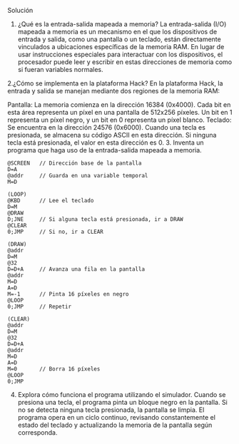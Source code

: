 Solución
1. ¿Qué es la entrada-salida mapeada a memoria?
La entrada-salida (I/O) mapeada a memoria es un mecanismo en el que los dispositivos de entrada y salida, como una pantalla o un teclado, están directamente vinculados a ubicaciones específicas de la memoria RAM. En lugar de usar instrucciones especiales para interactuar con los dispositivos, el procesador puede leer y escribir en estas direcciones de memoria como si fueran variables normales.

2.¿Cómo se implementa en la plataforma Hack?
En la plataforma Hack, la entrada y salida se manejan mediante dos regiones de la memoria RAM:

Pantalla: La memoria comienza en la dirección 16384 (0x4000). Cada bit en esta área representa un píxel en una pantalla de 512x256 píxeles. Un bit en 1 representa un píxel negro, y un bit en 0 representa un píxel blanco.
Teclado: Se encuentra en la dirección 24576 (0x6000). Cuando una tecla es presionada, se almacena su código ASCII en esta dirección. Si ninguna tecla está presionada, el valor en esta dirección es 0.
3. Inventa un programa que haga uso de la entrada-salida mapeada a memoria.

``` ASM
@SCREEN   // Dirección base de la pantalla
D=A
@addr     // Guarda en una variable temporal
M=D

(LOOP)
@KBD      // Lee el teclado
D=M
@DRAW
D;JNE     // Si alguna tecla está presionada, ir a DRAW
@CLEAR
0;JMP     // Si no, ir a CLEAR

(DRAW)
@addr
D=M
@32
D=D+A     // Avanza una fila en la pantalla
@addr
M=D
A=D
M=-1      // Pinta 16 píxeles en negro
@LOOP
0;JMP     // Repetir

(CLEAR)
@addr
D=M
@32
D=D+A
@addr
M=D
A=D
M=0       // Borra 16 píxeles
@LOOP
0;JMP
```
4. Explora cómo funciona el programa utilizando el simulador.
Cuando se presiona una tecla, el programa pinta un bloque negro en la pantalla.
Si no se detecta ninguna tecla presionada, la pantalla se limpia.
El programa opera en un ciclo continuo, revisando constantemente el estado del teclado y actualizando la memoria de la pantalla según corresponda.
